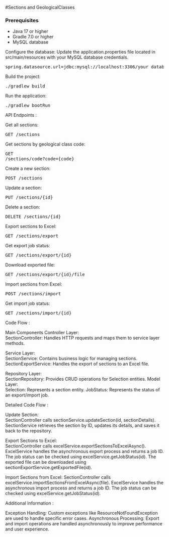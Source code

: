 #Sections and GeologicalClasses

### Prerequisites
- Java 17 or higher
- Gradle 7.0 or higher
- MySQL database

Configure the database: Update the application.properties file located in src/main/resources with your MySQL database credentials.
<pre>spring.datasource.url=jdbc:mysql://localhost:3306/your_database_name spring.datasource.username=your_username spring.datasource.password=your_password spring.jpa.hibernate.ddl-auto=update </pre>

Build the project:  <pre>./gradlew build </pre> 

Run the application:  <pre>./gradlew bootRun </pre>

API Endpoints :

Get all sections:  <pre>GET /sections </pre>

Get sections by geological class code:  <pre>GET /sections/code?code={code} </pre>

Create a new section:  <pre>POST /sections </pre>

Update a section:  <pre>PUT /sections/{id} </pre>

Delete a section:  <pre>DELETE /sections/{id} </pre>

Export sections to Excel:  <pre>GET /sections/export </pre>

Get export job status:  <pre>GET /sections/export/{id} </pre>

Download exported file:  <pre>GET /sections/export/{id}/file </pre>

Import sections from Excel:  <pre>POST /sections/import </pre>

Get import job status:  <pre>GET /sections/import/{id} </pre>

Code Flow :

Main Components
Controller Layer:  
SectionController: Handles HTTP requests and maps them to service layer methods.

Service Layer:  
SectionService: Contains business logic for managing sections.
SectionExportService: Handles the export of sections to an Excel file.

Repository Layer:  
SectionRepository: Provides CRUD operations for Selection entities.
Model Layer:  
Selection: Represents a section entity.
JobStatus: Represents the status of an export/import job.

Detailed Code Flow :

Update Section:  
SectionController calls sectionService.updateSection(id, sectionDetails).
SectionService retrieves the section by ID, updates its details, and saves it back to the repository.

Export Sections to Excel:  
SectionController calls excelService.exportSectionsToExcelAsync().
ExcelService handles the asynchronous export process and returns a job ID.
The job status can be checked using excelService.getJobStatus(id).
The exported file can be downloaded using sectionExportService.getExportedFile(id).

Import Sections from Excel:
SectionController calls excelService.importSectionsFromExcelAsync(file).
ExcelService handles the asynchronous import process and returns a job ID.
The job status can be checked using excelService.getJobStatus(id).

Additional Information :

Exception Handling: Custom exceptions like ResourceNotFoundException are used to handle specific error cases.
Asynchronous Processing: Export and import operations are handled asynchronously to improve performance and user experience.
